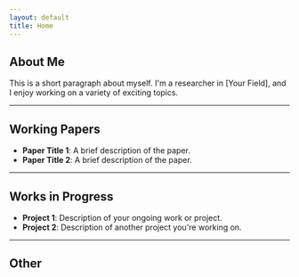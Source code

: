 ```yaml
---
layout: default
title: Home
---
```


## About Me
This is a short paragraph about myself. I'm a researcher in [Your Field], and I enjoy working on a variety of exciting topics.
* * *

## Working Papers
- **Paper Title 1**: A brief description of the paper.
- **Paper Title 2**: A brief description of the paper.

* * * 

## Works in Progress
- **Project 1**: Description of your ongoing work or project.
- **Project 2**: Description of another project you're working on.

* * * 

## Other

